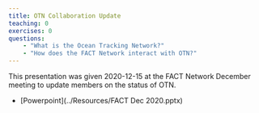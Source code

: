 ```yaml
---
title: OTN Collaboration Update
teaching: 0
exercises: 0
questions:
    - "What is the Ocean Tracking Network?"
    - "How does the FACT Network interact with OTN?"
---
```


This presentation was given 2020-12-15 at the FACT Network December meeting to update members on the status of OTN. 

- [Powerpoint](../Resources/FACT Dec 2020.pptx)
